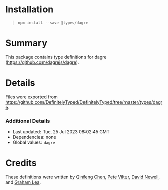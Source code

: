 # Installation
> `npm install --save @types/dagre`

# Summary
This package contains type definitions for dagre (https://github.com/dagrejs/dagre).

# Details
Files were exported from https://github.com/DefinitelyTyped/DefinitelyTyped/tree/master/types/dagre.

### Additional Details
 * Last updated: Tue, 25 Jul 2023 08:02:45 GMT
 * Dependencies: none
 * Global values: `dagre`

# Credits
These definitions were written by [Qinfeng Chen](https://github.com/qinfchen), [Pete Vilter](https://github.com/vilterp), [David Newell](https://github.com/rustedgrail), and [Graham Lea](https://github.com/GrahamLea).
